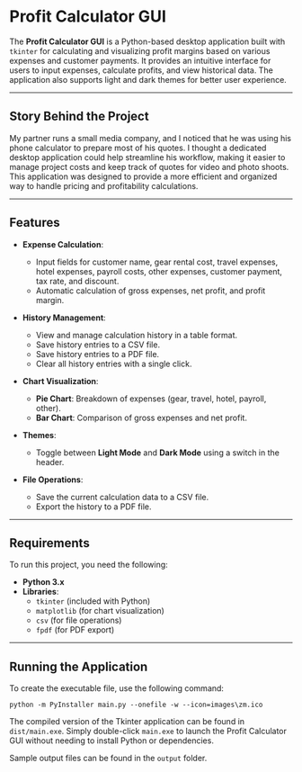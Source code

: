 # Profit Calculator GUI

The **Profit Calculator GUI** is a Python-based desktop application built with `tkinter` for calculating and visualizing profit margins based on various expenses and customer payments. It provides an intuitive interface for users to input expenses, calculate profits, and view historical data. The application also supports light and dark themes for better user experience.

---

## Story Behind the Project

My partner runs a small media company, and I noticed that he was using his phone calculator to prepare most of his quotes. I thought a dedicated desktop application could help streamline his workflow, making it easier to manage project costs and keep track of quotes for video and photo shoots. This application was designed to provide a more efficient and organized way to handle pricing and profitability calculations.

---

## Features

- **Expense Calculation**:
  - Input fields for customer name, gear rental cost, travel expenses, hotel expenses, payroll costs, other expenses, customer payment, tax rate, and discount.
  - Automatic calculation of gross expenses, net profit, and profit margin.

- **History Management**:
  - View and manage calculation history in a table format.
  - Save history entries to a CSV file.
  - Save history entries to a PDF file.
  - Clear all history entries with a single click.

- **Chart Visualization**:
  - **Pie Chart**: Breakdown of expenses (gear, travel, hotel, payroll, other).
  - **Bar Chart**: Comparison of gross expenses and net profit.

- **Themes**:
  - Toggle between **Light Mode** and **Dark Mode** using a switch in the header.

- **File Operations**:
  - Save the current calculation data to a CSV file.
  - Export the history to a PDF file.

---

## Requirements

To run this project, you need the following:

- **Python 3.x**
- **Libraries**:
  - `tkinter` (included with Python)
  - `matplotlib` (for chart visualization)
  - `csv` (for file operations)
  - `fpdf` (for PDF export)

---

## Running the Application

To create the executable file, use the following command:

```
python -m PyInstaller main.py --onefile -w --icon=images\zm.ico
```

The compiled version of the Tkinter application can be found in `dist/main.exe`. Simply double-click `main.exe` to launch the Profit Calculator GUI without needing to install Python or dependencies.

Sample output files can be found in the `output` folder.

